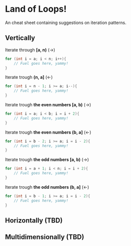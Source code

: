 # Land of Loops!

An cheat sheet containing suggestions on iteration patterns.

## Vertically

Iterate through __[a, n)__ (&rarr;)
```java
for (int i = a; i < n; i++){
    // Fuel goes here, yammy! 
}
```

Iterate trough __(n, a]__ (&larr;)
```java
for (int i = n - 1; i >= a; i--){
    // Fuel goes here, yammy! 
}
```

Iterate trough __the even numbers [a, b)__ (&rarr;)
```java
for (int i = a; i < b; i = i + 2){
    // Fuel goes here, yammy! 
}
```

Iterate trough __the even numbers (b, a]__ (&larr;)
```java
for (int i = b - 2; i >= a; i = i - 2){
    // Fuel goes here, yammy! 
}
```

Iterate trough __the odd numbers [a, b)__ (&rarr;)
```java
for (int i = a + 1; i < n; i = i + 2){
    // Fuel goes here, yammy! 
}
```


Iterate trough __the odd numbers (b, a]__ (&larr;)
```java
for (int i = b - 1; i >= a; i = i - 2){
    // Fuel goes here, yammy! 
}
```

## Horizontally (TBD)
## Multidimensionally (TBD)
